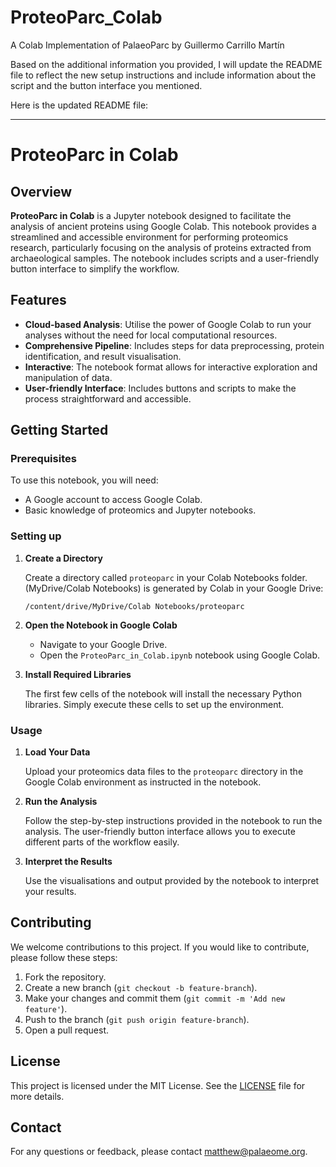 # ProteoParc_Colab
A Colab Implementation of PalaeoParc by Guillermo Carrillo Martín 

Based on the additional information you provided, I will update the README file to reflect the new setup instructions and include information about the script and the button interface you mentioned.

Here is the updated README file:

---

# ProteoParc in Colab

## Overview

**ProteoParc in Colab** is a Jupyter notebook designed to facilitate the analysis of ancient proteins using Google Colab. This notebook provides a streamlined and accessible environment for performing proteomics research, particularly focusing on the analysis of proteins extracted from archaeological samples. The notebook includes scripts and a user-friendly button interface to simplify the workflow.

## Features

- **Cloud-based Analysis**: Utilise the power of Google Colab to run your analyses without the need for local computational resources.
- **Comprehensive Pipeline**: Includes steps for data preprocessing, protein identification, and result visualisation.
- **Interactive**: The notebook format allows for interactive exploration and manipulation of data.
- **User-friendly Interface**: Includes buttons and scripts to make the process straightforward and accessible.

## Getting Started

### Prerequisites

To use this notebook, you will need:

- A Google account to access Google Colab.
- Basic knowledge of proteomics and Jupyter notebooks.

### Setting up

1. **Create a Directory**

   Create a directory called `proteoparc` in your Colab Notebooks folder. (MyDrive/Colab Notebooks) is generated by Colab in your Google Drive:

   ```
   /content/drive/MyDrive/Colab Notebooks/proteoparc
   ```

2. **Open the Notebook in Google Colab**

   - Navigate to your Google Drive.
   - Open the `ProteoParc_in_Colab.ipynb` notebook using Google Colab.

3. **Install Required Libraries**

   The first few cells of the notebook will install the necessary Python libraries. Simply execute these cells to set up the environment.

### Usage

1. **Load Your Data**

   Upload your proteomics data files to the `proteoparc` directory in the Google Colab environment as instructed in the notebook.

2. **Run the Analysis**

   Follow the step-by-step instructions provided in the notebook to run the analysis. The user-friendly button interface allows you to execute different parts of the workflow easily.

3. **Interpret the Results**

   Use the visualisations and output provided by the notebook to interpret your results.

## Contributing

We welcome contributions to this project. If you would like to contribute, please follow these steps:

1. Fork the repository.
2. Create a new branch (`git checkout -b feature-branch`).
3. Make your changes and commit them (`git commit -m 'Add new feature'`).
4. Push to the branch (`git push origin feature-branch`).
5. Open a pull request.

## License

This project is licensed under the MIT License. See the [LICENSE](LICENSE) file for more details.

## Contact

For any questions or feedback, please contact [matthew@palaeome.org](mailto:matthew@palaeome.org).

